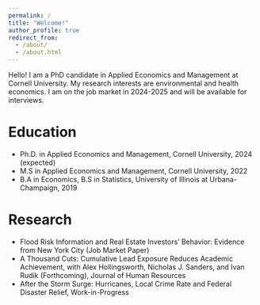 ```yaml
---
permalink: /
title: "Welcome!"
author_profile: true
redirect_from: 
  - /about/
  - /about.html
---
```


Hello! I am a PhD candidate in Applied Economics and Management at Cornell University. My research interests are environmental and health economics. I am on the job market in 2024-2025 and will be available for interviews.

Education
==========
- Ph.D. in Applied Economics and Management, Cornell University, 2024 (expected)
- M.S in Applied Economics and Management, Cornell University, 2022
- B.A in Economics, B.S in Statistics, University of Illinois at Urbana-Champaign, 2019

Research
=========
- Flood Risk Information and Real Estate Investors’ Behavior: Evidence from New York City (Job Market Paper)
- A Thousand Cuts: Cumulative Lead Exposure Reduces Academic Achievement, with Alex Hollingsworth, Nicholas J. Sanders, and Ivan Rudik (Forthcoming), Journal of Human Resources
- After the Storm Surge: Hurricanes, Local Crime Rate and Federal Disaster Relief, Work-in-Progress

